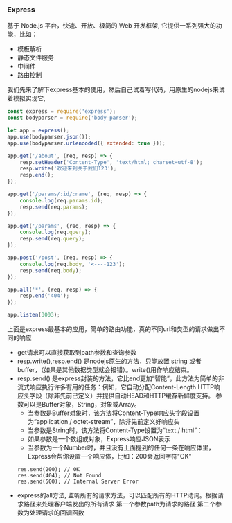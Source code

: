 ### Express
基于 Node.js 平台，快速、开放、极简的 Web 开发框架,  它提供一系列强大的功能，比如：
* 模板解析
* 静态文件服务
* 中间件
* 路由控制

我们先来了解下express基本的使用，然后自己试着写代码，用原生的nodejs来试着模拟实现它,

```js
const express = require('express');
const bodyparser = require('body-parser');

let app = express();
app.use(bodyparser.json());
app.use(bodyparser.urlencoded({ extended: true }));

app.get('/about', (req, resp) => {
    resp.setHeader('Content-Type', 'text/html; charset=utf-8');
    resp.write('欢迎来到关于我们123');
    resp.end();
});

app.get('/params/:id/:name', (req, resp) => {
    console.log(req.params.id);
    resp.send(req.params);
});

app.get('/params', (req, resp) => {
    console.log(req.query);
    resp.send(req.query);
});

app.post('/post', (req, resp) => {
    console.log(req.body, '<----123');
    resp.send(req.body);
});

app.all('*', (req, resp) => {
    resp.end('404');
});

app.listen(3003);
```

上面是express最基本的应用，简单的路由功能，真的不同url和类型的请求做出不同的响应
* get请求可以直接获取到path参数和查询参数
* resp.write(),resp.end() 是nodejs原生的方法，只能放置 string 或者 buffer，（如果是其他数据类型就会报错）。write()用作响应结束。
* resp.send() 是express封装的方法，它比end更加“智能”，此方法为简单的非流式响应执行许多有用的任务：例如，它自动分配Content-Length HTTP响应头字段（除非先前已定义）并提供自动HEAD和HTTP缓存新鲜度支持。 参数可以是Buffer对象，String，对象或Array。
    * 当参数是Buffer对象时，该方法将Content-Type响应头字段设置为“application / octet-stream”，除非先前定义好响应头
    * 当参数是String时，该方法将Content-Type设置为“text / html”：
    * 如果参数是一个数组或对象，Express响应JSON表示
    * 当参数为一个Number时，并且没有上面提到的任何一条在响应体里，Express会帮你设置一个响应体，比如：200会返回字符"OK"
    ```
    res.send(200); // OK
    res.send(404); // Not Found
    res.send(500); // Internal Server Error
    ```
* express的all方法, 监听所有的请求方法，可以匹配所有的HTTP动词。根据请求路径来处理客户端发出的所有请求
第一个参数path为请求的路径
第二个参数为处理请求的回调函数




